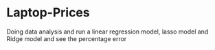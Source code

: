 # Laptop-Prices
Doing data analysis and run a linear regression model, lasso model and Ridge model and see the percentage error
